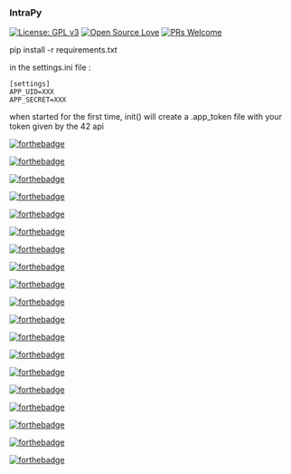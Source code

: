 ### IntraPy
[![License: GPL v3](https://img.shields.io/badge/License-GPL%20v3-blue.svg)](https://www.gnu.org/licenses/gpl-3.0)
[![Open Source Love](https://badges.frapsoft.com/os/v1/open-source.png?v=103)](https://github.com/ellerbrock/open-source-badges/)
 [![PRs Welcome](https://img.shields.io/badge/PRs-welcome-brightgreen.svg?style=flat-square)](http://makeapullrequest.com) 
 


pip install -r requirements.txt

in the settings.ini file :

```
[settings]
APP_UID=XXX
APP_SECRET=XXX
```

when started for the first time, init() will create a .app_token file with your token given by the 42 api


[![forthebadge](http://forthebadge.com/images/badges/60-percent-of-the-time-works-every-time.svg)](http://forthebadge.com)

[![forthebadge](http://forthebadge.com/images/badges/built-with-swag.svg)](http://forthebadge.com)

[![forthebadge](http://forthebadge.com/images/badges/built-with-grammas-recipe.svg)](http://forthebadge.com)

[![forthebadge](http://forthebadge.com/images/badges/certified-cousin-terio.svg)](http://forthebadge.com)

[![forthebadge](http://forthebadge.com/images/badges/compatibility-emacs.svg)](http://forthebadge.com)

[![forthebadge](http://forthebadge.com/images/badges/compatibility-ie-6.svg)](http://forthebadge.com)

[![forthebadge](http://forthebadge.com/images/badges/compatibility-opera-4.svg)](http://forthebadge.com)

[![forthebadge](http://forthebadge.com/images/badges/designed-in-ms-paint.svg)](http://forthebadge.com)

[![forthebadge](http://forthebadge.com/images/badges/does-not-contain-treenuts.svg)](http://forthebadge.com)

[![forthebadge](http://forthebadge.com/images/badges/gluten-free.svg)](http://forthebadge.com)

[![forthebadge](http://forthebadge.com/images/badges/made-with-python.svg)](http://forthebadge.com)

[![forthebadge](http://forthebadge.com/images/badges/mom-made-pizza-rolls.svg)](http://forthebadge.com)

[![forthebadge](http://forthebadge.com/images/badges/powered-by-electricity.svg)](http://forthebadge.com)

[![forthebadge](http://forthebadge.com/images/badges/powered-by-jeffs-keyboard.svg)](http://forthebadge.com)

[![forthebadge](http://forthebadge.com/images/badges/uses-badges.svg)](http://forthebadge.com)

[![forthebadge](http://forthebadge.com/images/badges/uses-git.svg)](http://forthebadge.com)

[![forthebadge](http://forthebadge.com/images/badges/validated-html2.svg)](http://forthebadge.com)

[![forthebadge](http://forthebadge.com/images/badges/winter-is-coming.svg)](http://forthebadge.com)

[![forthebadge](http://forthebadge.com/images/badges/you-didnt-ask-for-this.svg)](http://forthebadge.com)

